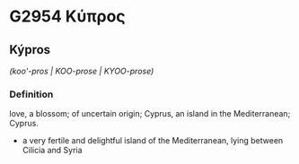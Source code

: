 # G2954 Κύπρος

## Kýpros

_(koo'-pros | KOO-prose | KYOO-prose)_

### Definition

love, a blossom; of uncertain origin; Cyprus, an island in the Mediterranean; Cyprus.

- a very fertile and delightful island of the Mediterranean, lying between Cilicia and Syria

